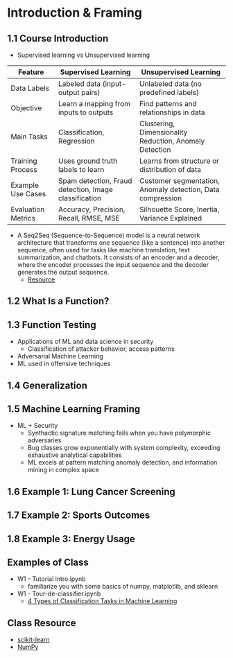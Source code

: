 # Introduction & Framing

## 1.1 Course Introduction

* Supervised learning vs Unsupervised learning

Feature | Supervised Learning | Unsupervised Learning
--- | --- | ---
Data Labels | Labeled data (input-output pairs) | Unlabeled data (no predefined labels)
Objective | Learn a mapping from inputs to outputs | Find patterns and relationships in data
Main Tasks | Classification, Regression | Clustering, Dimensionality Reduction, Anomaly Detection
Training Process | Uses ground truth labels to learn | Learns from structure or distribution of data
Example Use Cases | Spam detection, Fraud detection, Image classification | Customer segmentation, Anomaly detection, Data compression
Evaluation Metrics | Accuracy, Precision, Recall, RMSE, MSE | Silhouette Score, Inertia, Variance Explained

* A Seq2Seq (Sequence-to-Sequence) model is a neural network architecture that transforms one sequence (like a sentence) into another sequence, often used for tasks like machine translation, text summarization, and chatbots. It consists of an encoder and a decoder, where the encoder processes the input sequence and the decoder generates the output sequence. 
  - [Resource](https://google.github.io/seq2seq/)

## 1.2 What Is a Function?


## 1.3 Function Testing

* Applications of ML and data science in security
  - Classification of attacker behavior, access patterns
* Adversarial Machine Learning
* ML used in offensive techniques

## 1.4 Generalization


## 1.5 Machine Learning Framing

* ML + Security
  - Synthactic signature matching fails when you have polymorphic adversaries
  - Bug classes grow exponentially with system complexity, exceeding exhaustive analytical capabilities
  - ML excels at pattern matching anomaly detection, and information mining in complex space

## 1.6 Example 1: Lung Cancer Screening

## 1.7 Example 2: Sports Outcomes

## 1.8 Example 3: Energy Usage

## Examples of Class
* W1 - Tutorial intro.ipynb
  - familiarize you with some basics of numpy, matplotlib, and sklearn
* W1 - Tour-de-classifier.ipynb
  - [4 Types of Classification Tasks in Machine Learning](https://machinelearningmastery.com/types-of-classification-in-machine-learning/)

## Class Resource

* [scikit-learn](https://scikit-learn.org/stable/)
* [NumPy](https://numpy.org/)
